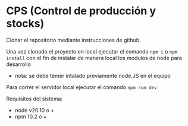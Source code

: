 # CPS (Control de producción y stocks)

Clonar el repositorio mediante instrucciones de github.

Una vez clonado el proyecto en local ejecutar el comando  ` npm i ` o `npm install` con el fin de instalar de manera local los modulos de node para desarrollo
- nota: se debe temer intalado previamente node.JS en el equipo

Para correr el servidor local ejecutar el comando `npm run dev`

Requisitos del sistema:
- node v20.10 o +
- npm 10.2 o +